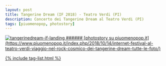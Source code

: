 ```yaml
---
layout: post
title: Tangerine Dream (IF 2018) - Teatro Verdi (PI)
description: Concerto dei Tangerine Dream al Teatro Verdi (PI)
tags: [piuomenopop, photostory]
---
```




<a href="https://www.piuomenopop.it/index.php/2018/10/14/internet-festival-al-teatro-verdi-viaggio-nel-rock-cosmico-dei-tangerine-dream-tutte-le-foto/">
<img alt="tangerinedream-if-landing" src="https://res.cloudinary.com/lorenzoantei-github-io/image/upload/v1597662079/live/tangerinedream-if_tfdse0.jpg">
###### [photostory su piuomenopop.it](https://www.piuomenopop.it/index.php/2018/10/14/internet-festival-al-teatro-verdi-viaggio-nel-rock-cosmico-dei-tangerine-dream-tutte-le-foto/)

{% include tag-list.html %}
